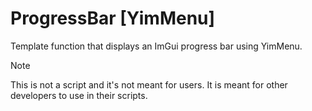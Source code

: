 # ProgressBar [YimMenu]
Template function that displays an ImGui progress bar using YimMenu.

> [!NOTE]
> This is not a script and it's not meant for users. It is meant for other developers to use in their scripts.

